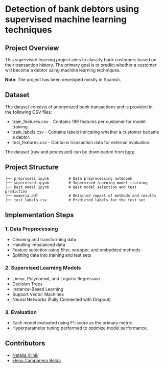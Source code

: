 # Detection of bank debtors using supervised machine learning techniques

## Project Overview
This supervised learning project aims to classify bank customers based on their transaction history. The primary goal is to predict whether a customer will become a debtor using machine learning techniques.  

**Note:** The project has been developed mostly in Spanish.

## Dataset
The dataset consists of anonymized bank transactions and is provided in the following CSV files:

- train_features.csv - Contains 189 features per customer for model training.
- train_labels.csv - Contains labels indicating whether a customer became a debtor.
- test_features.csv - Contains transaction data for external evaluation.

The dataset (raw and processed) can be downloaded from [here]().

## Project Structure
```
├── preprocess.ipynb         # Data preprocessing notebook
├── supervised.ipynb         # Supervised learning model training
├── best_model.ipynb         # Best model selection and test prediction
├── memoria.pdf              # Detailed report of methods and results
├── test_labels.csv          # Predicted labels for the test set
```

## Implementation Steps
### 1. Data Preprocessing
- Cleaning and transforming data
- Handling imbalanced data
- Feature selection using filter, wrapper, and embedded methods
- Splitting data into training and test sets

### 2. Supervised Learning Models
- Linear, Polynomial, and Logistic Regression
- Decision Trees
- Instance-Based Learning
- Support Vector Machines
- Neural Networks (Fully Connected with Dropout)

### 3. Evaluation
- Each model evaluated using F1-score as the primary metric.
- Hyperparameter tuning performed to optimize model performance.

## Contributors
- [Natalia Klinik](https://github.com/kliniik)
- [Elena Campanero Belda](https://github.com/elenacbelda)
